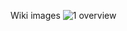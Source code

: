 Wiki images
![1  overview](https://user-images.githubusercontent.com/14260923/146667325-184b3226-f56e-40c7-b9c6-7d44adc94c05.png)
